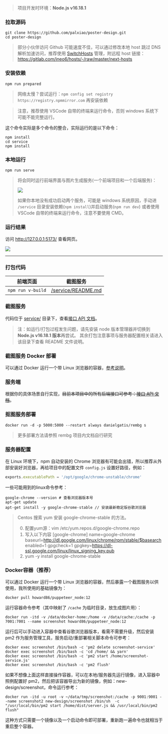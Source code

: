 > 项目开发时环境：**Node.js v16.18.1** 

### 拉取源码

```
git clone https://github.com/palxiao/poster-design.git
cd poster-design
```

> 部分小伙伴访问 Github 可能速度不佳，可以通过修改本地 host 跳过 DNS 解析加速访问，推荐使用 [SwitchHosts](https://github.com/oldj/SwitchHosts) 管理，附远程 host 链接：https://gitlab.com/ineo6/hosts/-/raw/master/next-hosts

### 安装依赖

```
npm run prepared
```

> 网络太慢？尝试运行：`npm config set registry https://registry.npmmirror.com` 再安装依赖

> 注意，推荐使用 VSCode 自带的终端来运行命令，否则 windows 系统下可能不能完整运行。

这个命令实际是多个命令的整合，实际运行的是以下命令：

```
npm install
cd service
npm install
```

### 本地运行

```
npm run serve
```

> 将会同时运行前端界面与图片生成服务(一个前端项目和一个后端服务)：
> 
> ![](../images/2023-7-16-1689498291322.png)
> 
> 如果你本地没有成功启动两个服务，可能是 windows 系统原因，手动进 `/service` 目录安装依赖(`npm install`)并启动服务(`npm run dev`) 或者使用 VSCode 自带的终端来运行命令，注意不要使用 CMD。

### 运行结果

访问 http://127.0.0.1:5173/ 查看网页。

![](../images/2023-7-16-1689500112694.gif)

------

### 打包代码

| 前端页面          | 截图服务                                                                                         |
| ----------------- | ------------------------------------------------------------------------------------------------ |
| `npm run v-build` | [/service/README.md](https://github.com/palxiao/poster-design/blob/main/service/README.md) |

### 截图服务

代码位于 [service/](https://github.com/palxiao/poster-design/tree/main/service) 目录下，查看[接口 API 文档](https://xp.palxp.cn/apidoc/screenshot.html)。

> 注：如运行/打包过程发生问题，请先安装 node 版本管理器并切换到 **Node.js v16.18.1 版本**再尝试。
> 其余打包注意事项与服务器配置相关请进入该目录下查看 README 文件说明。

### 截图服务 Docker 部署

可以通过 Docker 运行一个带 Linux 浏览器的容器，[参考说明](https://xp.palxp.cn/#/articles/1689319644311?id=docker%e5%ae%b9%e5%99%a8)。

### 服务端

根据你的具体场景自行实现，~~目前本项目中的所有后端接口可参考：[接口 API 文档](https://xp.palxp.cn/apidoc/index.html)~~。

### 抠图服务部署

```
docker run -d -p 5000:5000 --restart always danielgatis/rembg s
```

> 更多部署方法请参照 rembg 项目内文档自行研究

### 服务器配置

在 Linux 环境下，npm 自动安装的 Chrome 浏览器有可能会出错，所以推荐从外部安装好浏览器，再给项目中的配置文件 `config.js` 设置好路径，例如：

```js
exports.executablePath = '/opt/google/chrome-unstable/chrome'
```

一些可能用到的linux命令参考：

```shell
google-chrome --version # 查看浏览器版本号
apt-get update
apt-get install -y google-chrome-stable // 安装最新稳定版谷歌浏览器
```

> Centos 搜索 yum 安装 google-chrome-stable 的方法。
> 
> 0. 配置yum源：vim /etc/yum.repos.d/google-chrome.repo
> 1. 写入以下内容
> [google-chrome]
> name=google-chrome
> baseurl=http://dl.google.com/linux/chrome/rpm/stable/$basearch
> enabled=1
> gpgcheck=1
> gpgkey=https://dl-ssl.google.com/linux/linux_signing_key.pub
> 2. yum -y install google-chrome-stable

### Docker容器（推荐）

可以通过 Docker 运行一个带 Linux 浏览器的容器，然后暴露一个截图服务以供使用，我所使用的基础镜像为：

```
docker pull howard86/puppeteer_node:12
```

运行容器命令参考（其中映射了 `/cache` 为临时目录，放生成图片用）：

```
docker run -itd -v /data/docker-home:/home -v /data/cache:/cache -p 7001:7001 --name screenshot howard86/puppeteer_node:12
```

运行后可以手动进入容器中查看谷歌浏览器版本，看需不需要升级，然后安装 pm2 作为服务管理工具，服务启动/重部署相关脚本命令可参考：

```shell
docker exec screenshot /bin/bash -c 'pm2 delete screenshot-service'
docker exec screenshot /bin/bash -c 'cd /home/ && yarn'
docker exec screenshot /bin/bash -c 'pm2 start /home/screenshot-service.js'
docker exec screenshot /bin/bash -c 'pm2 flush'
```

如果不想像上面这样直接操作容器，可以在本地/服务器先运行镜像，进入容器中照例配置好 pm2，然后把该容器导出为新的镜像，例如：new-design/screenshot，命令运行参考：

```
docker run -itd -u root -v ~/data/tmp/screenshot:/cache -p 9001:9001 --name screenshot2 new-design/screenshot /bin/sh  -c "/usr/local/bin/pm2 start /home/dist/server.js && /usr/local/bin/pm2 flush"
```

这种方式只需要一个镜像以及一个启动命令即可部署，重新跑一遍命令也就相当于重启整个容器。
